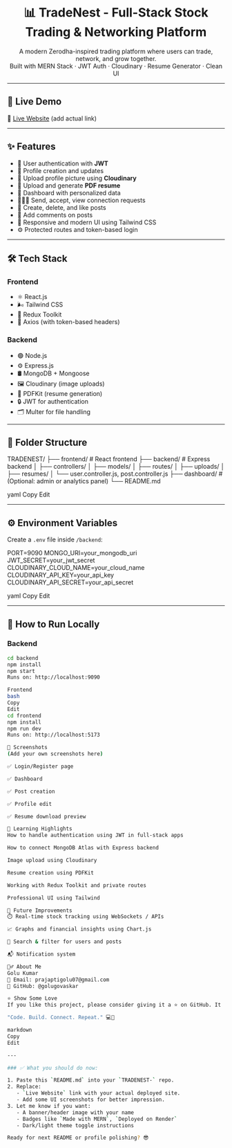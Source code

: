 <h1 align="center">📊 TradeNest - Full-Stack Stock Trading & Networking Platform</h1>

<p align="center">
  A modern Zerodha-inspired trading platform where users can trade, network, and grow together.
  <br />
  Built with MERN Stack · JWT Auth · Cloudinary · Resume Generator · Clean UI
</p>

---

## 🚀 Live Demo

🔗 [Live Website](https://tradenest.onrender.com) (add actual link)

---

## ✨ Features

- 🔐 User authentication with **JWT**
- 👤 Profile creation and updates
- 📸 Upload profile picture using **Cloudinary**
- 📄 Upload and generate **PDF resume**
- 🧾 Dashboard with personalized data
- 🧑‍🤝‍🧑 Send, accept, view connection requests
- 📝 Create, delete, and like posts
- 💬 Add comments on posts
- 🎨 Responsive and modern UI using Tailwind CSS
- ⚙️ Protected routes and token-based login

---

## 🛠️ Tech Stack

### Frontend
- ⚛️ React.js
- 🌬️ Tailwind CSS
- 🔁 Redux Toolkit
- 🔐 Axios (with token-based headers)

### Backend
- 🟢 Node.js
- ⚙️ Express.js
- 🛢️ MongoDB + Mongoose
- 🖼️ Cloudinary (image uploads)
- 📄 PDFKit (resume generation)
- 🔒 JWT for authentication
- 🗂️ Multer for file handling

---

## 📁 Folder Structure

TRADENEST/
├── frontend/ # React frontend
├── backend/ # Express backend
│ ├── controllers/
│ ├── models/
│ ├── routes/
│ ├── uploads/
│ ├── resumes/
│ └── user.controller.js, post.controller.js
├── dashboard/ # (Optional: admin or analytics panel)
└── README.md

yaml
Copy
Edit

---

## ⚙️ Environment Variables

Create a `.env` file inside `/backend`:

PORT=9090
MONGO_URI=your_mongodb_uri
JWT_SECRET=your_jwt_secret
CLOUDINARY_CLOUD_NAME=your_cloud_name
CLOUDINARY_API_KEY=your_api_key
CLOUDINARY_API_SECRET=your_api_secret

yaml
Copy
Edit

---

## 🧪 How to Run Locally

### Backend

```bash
cd backend
npm install
npm start
Runs on: http://localhost:9090

Frontend
bash
Copy
Edit
cd frontend
npm install
npm run dev
Runs on: http://localhost:5173

📸 Screenshots
(Add your own screenshots here)

✅ Login/Register page

✅ Dashboard

✅ Post creation

✅ Profile edit

✅ Resume download preview

🧠 Learning Highlights
How to handle authentication using JWT in full-stack apps

How to connect MongoDB Atlas with Express backend

Image upload using Cloudinary

Resume creation using PDFKit

Working with Redux Toolkit and private routes

Professional UI using Tailwind

📌 Future Improvements
⏱️ Real-time stock tracking using WebSockets / APIs

📈 Graphs and financial insights using Chart.js

🔎 Search & filter for users and posts

📬 Notification system

🙋‍♂️ About Me
Golu Kumar
📧 Email: prajaptigolu07@gmail.com
🔗 GitHub: @golugovaskar

⭐ Show Some Love
If you like this project, please consider giving it a ⭐ on GitHub. It really helps!

"Code. Build. Connect. Repeat." 💻🚀

markdown
Copy
Edit

---

### ✅ What you should do now:

1. Paste this `README.md` into your `TRADENEST-` repo.
2. Replace:
   - `Live Website` link with your actual deployed site.
   - Add some UI screenshots for better impression.
3. Let me know if you want:
   - A banner/header image with your name
   - Badges like `Made with MERN`, `Deployed on Render`
   - Dark/light theme toggle instructions

Ready for next README or profile polishing? 😎
